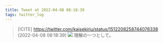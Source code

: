 ```yaml
---
title: Tweet at 2022-04-08 08:18:39
tags: twitter_log
---
```


> [!CITE] https://twitter.com/kaisekiriu/status/1512208258744078338 (2022-04-08 08:18:39)
> ![](https://twitter.com/kaisekiriu/status/1512208258744078338)
> 理解の一つとして。
